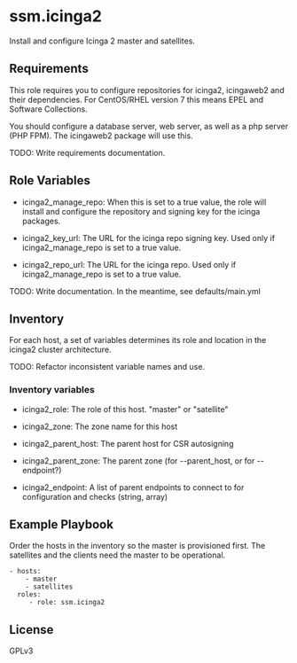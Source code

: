 # ssm.icinga2

Install and configure Icinga 2 master and satellites.

## Requirements

This role requires you to configure repositories for icinga2, icingaweb2 and
their dependencies. For CentOS/RHEL version 7 this means EPEL and Software
Collections.

You should configure a database server, web server, as well as a php server
(PHP FPM). The icingaweb2 package will use this.

TODO: Write requirements documentation.

## Role Variables

- icinga2_manage_repo: When this is set to a true value, the role will install
  and configure the repository and signing key for the icinga packages.

- icinga2_key_url: The URL for the icinga repo signing key. Used only if
  icinga2_manage_repo is set to a true value.

- icinga2_repo_url: The URL for the icinga repo. Used only if
  icinga2_manage_repo is set to a true value.

TODO: Write documentation. In the meantime, see defaults/main.yml

## Inventory

For each host, a set of variables determines its role and location in the
icinga2 cluster architecture.

TODO: Refactor inconsistent variable names and use.

### Inventory variables

- icinga2_role: The role of this host. "master" or "satellite"

- icinga2_zone: The zone name for this host

- icinga2_parent_host: The parent host for CSR autosigning

- icinga2_parent_zone: The parent zone (for --parent_host, or for --endpoint?)

- icinga2_endpoint: A list of parent endpoints to connect to for configuration
  and checks (string, array)

## Example Playbook

Order the hosts in the inventory so the master is provisioned first. The
satellites and the clients need the master to be operational.

    - hosts:
        - master
        - satellites
      roles:
         - role: ssm.icinga2

## License

GPLv3
